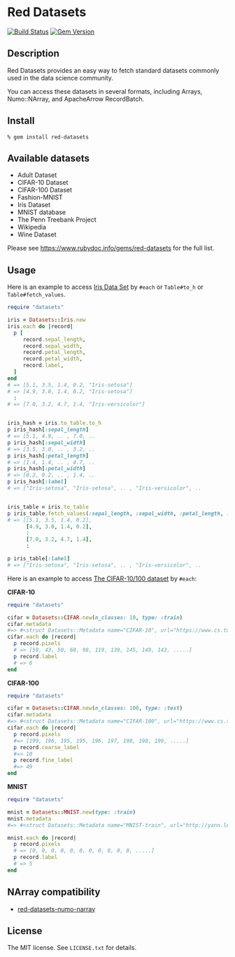 # Red Datasets

[![Build Status](https://travis-ci.org/red-data-tools/red-datasets.svg?branch=master)](https://travis-ci.org/red-data-tools/red-datasets)
[![Gem Version](https://badge.fury.io/rb/red-datasets.svg)](https://badge.fury.io/rb/red-datasets)

## Description

Red Datasets provides an easy way to fetch standard datasets commonly used in the data science community.

You can access these datasets in several formats, including Arrays, Numo::NArray, and ApacheArrow RecordBatch.

## Install

```console
% gem install red-datasets
```

## Available datasets

* Adult Dataset
* CIFAR-10 Dataset
* CIFAR-100 Dataset
* Fashion-MNIST
* Iris Dataset
* MNIST database
* The Penn Treebank Project
* Wikipedia
* Wine Dataset

Please see https://www.rubydoc.info/gems/red-datasets for the full list.

## Usage

Here is an example to access [Iris Data Set](https://archive.ics.uci.edu/ml/datasets/iris) by `#each`  or `Table#to_h` or `Table#fetch_values`.

```ruby
require "datasets"

iris = Datasets::Iris.new
iris.each do |record|
  p [
     record.sepal_length,
     record.sepal_width,
     record.petal_length,
     record.petal_width,
     record.label,
  ]
end
# => [5.1, 3.5, 1.4, 0.2, "Iris-setosa"]
# => [4.9, 3.0, 1.4, 0.2, "Iris-setosa"]
  :
# => [7.0, 3.2, 4.7, 1.4, "Iris-versicolor"]


iris_hash = iris.to_table.to_h
p iris_hash[:sepal_length]
# => [5.1, 4.9, .. , 7.0, ..
p iris_hash[:sepal_width]
# => [3.5, 3.0, .. , 3.2, ..
p iris_hash[:petal_length]
# => [1.4, 1.4, .. , 4.7, ..
p iris_hash[:petal_width]
# => [0.2, 0.2, .. , 1.4, ..
p iris_hash[:label]
# => ["Iris-setosa", "Iris-setosa", .. , "Iris-versicolor", ..


iris_table = iris.to_table
p iris_table.fetch_values(:sepal_length, :sepal_width, :petal_length, :petal_width).transpose
# => [[5.1, 3.5, 1.4, 0.2],
      [4.9, 3.0, 1.4, 0.2],
      :
      [7.0, 3.2, 4.7, 1.4],
      :

p iris_table[:label]
# => ["Iris-setosa", "Iris-setosa", .. , "Iris-versicolor", ..
```


Here is an example to access [The CIFAR-10/100 dataset](https://www.cs.toronto.edu/~kriz/cifar.html) by `#each`:

**CIFAR-10**

```ruby
require "datasets"

cifar = Datasets::CIFAR.new(n_classes: 10, type: :train)
cifar.metadata
#=> #<struct Datasets::Metadata name="CIFAR-10", url="https://www.cs.toronto.edu/~kriz/cifar.html", licenses=nil, description="CIFAR-10 is 32x32 image dataset">licenses=nil, description="CIFAR-10 is 32x32 image datasets">
cifar.each do |record|
  p record.pixels
  # => [59, 43, 50, 68, 98, 119, 139, 145, 149, 143, .....]
  p record.label
  # => 6
end
```

**CIFAR-100**

```ruby
require "datasets"

cifar = Datasets::CIFAR.new(n_classes: 100, type: :test)
cifar.metadata
#=> #<struct Datasets::Metadata name="CIFAR-100", url="https://www.cs.toronto.edu/~kriz/cifar.html", licenses=nil, description="CIFAR-100 is 32x32 image dataset">
cifar.each do |record|
  p record.pixels
  #=> [199, 196, 195, 195, 196, 197, 198, 198, 199, .....]
  p record.coarse_label
  #=> 10
  p record.fine_label
  #=> 49
end
```

**MNIST**

```ruby
require "datasets"

mnist = Datasets::MNIST.new(type: :train)
mnist.metadata
#=> #<struct Datasets::Metadata name="MNIST-train", url="http://yann.lecun.com/exdb/mnist/", licenses=nil, description="a training set of 60,000 examples">

mnist.each do |record|
  p record.pixels
  # => [0, 0, 0, 0, 0, 0, 0, 0, 0, 0, 0, .....]
  p record.label
  # => 5
end
```

## NArray compatibility

* [red-datasets-numo-narray](https://github.com/red-data-tools/red-datasets-numo-narray)

## License

The MIT license. See `LICENSE.txt` for details.
